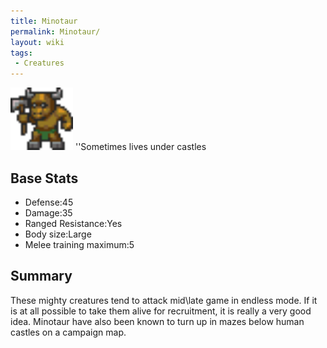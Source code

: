 ```yaml
---
title: Minotaur
permalink: Minotaur/
layout: wiki
tags:
 - Creatures
---
```


<img src="minotaur.png" title="fig:minotaur.png" alt="minotaur.png" width="100" />
''Sometimes lives under castles

Base Stats
----------

-   Defense:45
-   Damage:35
-   Ranged Resistance:Yes
-   Body size:Large
-   Melee training maximum:5

Summary
-------

These mighty creatures tend to attack mid\\late game in endless mode. If
it is at all possible to take them alive for recruitment, it is really a
very good idea. Minotaur have also been known to turn up in mazes below
human castles on a campaign map.
